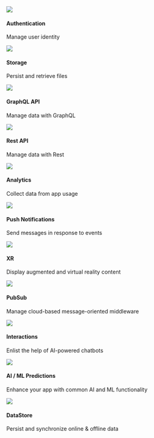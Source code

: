<amplify-responsive-grid grid-gap="2" columns="2" class="margin-top-lg">
  <docs-card url="~/lib/auth/overview.md" url-override-for-mobile-filter="~/sdk/auth/getting-started.md" class="three-dee-effect border-radius">
    <img slot="graphic" src="~/assets/features/auth.svg" />
    <h4 slot="heading">Authentication</h4>
    <p slot="description">Manage user identity</p>
  </docs-card>
  <docs-card url="~/lib/storage/start.md" url-override-for-mobile-filter="~/sdk/auth/getting-started.md" class="three-dee-effect border-radius">
    <img slot="graphic" src="~/assets/features/storage.svg" />
    <h4 slot="heading">Storage</h4>
    <p slot="description">Persist and retrieve files</p>
  </docs-card>
  <docs-card url="~/lib/graphqlapi/overview.md" url-override-for-mobile-filter="~/sdk/api/graphql.md" class="three-dee-effect border-radius">
    <img slot="graphic" src="~/assets/features/api.svg" />
    <h4 slot="heading">GraphQL API</h4>
    <p slot="description">
      Manage data with GraphQL
    </p>
  </docs-card>
  <docs-card url="~/lib/restapi/start.md" url-override-for-mobile-filter="~/sdk/api/rest.md" class="three-dee-effect border-radius">
    <img slot="graphic" src="~/assets/features/api.svg" />
    <h4 slot="heading">Rest API</h4>
    <p slot="description">
      Manage data with Rest
    </p>
  </docs-card>
  <docs-card url="~/lib/analytics/start.md" url-override-for-mobile-filter="~/sdk/analytics/getting-started.md" class="three-dee-effect border-radius">
    <img slot="graphic" src="~/assets/features/analytics.svg" />
    <h4 slot="heading">Analytics</h4>
    <p slot="description">Collect data from app usage</p>
  </docs-card>
  <docs-card url="~/lib/push-notifications/getting-started.md" url-override-for-mobile-filter="~/sdk/push-notifications/getting-started.md" class="three-dee-effect border-radius">
    <img
      slot="graphic"
      src="~/assets/features/push-notifications.svg"
    />
    <h4 slot="heading">Push Notifications</h4>
    <p slot="description">Send messages in response to events</p>
  </docs-card>
  <docs-card url="~/lib/xr/start.md" class="three-dee-effect border-radius">
    <img slot="graphic" src="~/assets/features/xr.svg" />
    <h4 slot="heading">XR</h4>
    <p slot="description">
      Display augmented and virtual reality content
    </p>
  </docs-card>
  <docs-card url="~/lib/pubsub/getting-started.md" url-override-for-mobile-filter="~/sdk/pubsub/getting-started.md" class="three-dee-effect border-radius">
    <img slot="graphic" src="~/assets/features/pubsub.svg" />
    <h4 slot="heading">PubSub</h4>
    <p slot="description">
      Manage cloud-based message-oriented middleware
    </p>
  </docs-card>
  <docs-card url="~/lib/interactions/start.md" class="three-dee-effect border-radius">
    <img slot="graphic" src="~/assets/features/interactions.svg" />
    <h4 slot="heading">Interactions</h4>
    <p slot="description">Enlist the help of AI-powered chatbots</p>
  </docs-card>
  <docs-card url="~/lib/predictions/intro.md" class="three-dee-effect border-radius">
    <img slot="graphic" src="~/assets/features/predictions.svg" />
    <h4 slot="heading">AI / ML Predictions</h4>
    <p slot="description">
      Enhance your app with common AI and ML functionality
    </p>
  </docs-card>
  <docs-card url="~/lib/datastore/intro.md" class="three-dee-effect border-radius">
    <img slot="graphic" src="~/assets/features/datastore.svg" />
    <h4 slot="heading">DataStore</h4>
    <p slot="description">
      Persist and synchronize online & offline data
    </p>
  </docs-card>
</amplify-responsive-grid>